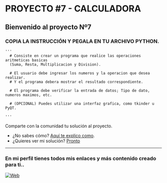 # PROYECTO #7 - CALCULADORA 

Bienvenido al proyecto Nº7
---
### COPIA LA INSTRUCCIÓN Y PEGALA EN TU ARCHIVO PYTHON.

```
'''
  # Consiste en crear un programa que realice las operaciones aritmeticas basicas
  (Suma, Resta, Multiplicacion y Division).

  # El usuario debe ingresar los numeros y la operacion que desea realizar.
  # Y el programa debera mostrar el resultado correspondiente.

  # El programa debe verificar la entrada de datos; Tipo de dato, numeros maximos, etc.

  # (OPCIONAL) Puedes utilizar una interfaz grafica, como tkinder u PyQT. 

'''
```
Comparte con la comunidad tu solución al proyecto. <br>
- ¿No sabes cómo? [Aquí te explico como](https://github.com/cusanotech/Proyectos-Python-Principiantes/blob/main/Proyectos/Bienvenida.md). <br>
- ¿Quieres ver mi solución? [Pronto]()

---
### En mi perfil tienes todos mis enlaces y más contenido creado para ti.. <br>
[![Web](https://img.shields.io/badge/GitHub-CusanoTech-14a1f0?style=for-the-badge&logo=github&logoColor=white&labelColor=101010)](https://github.com/cusanotech)
